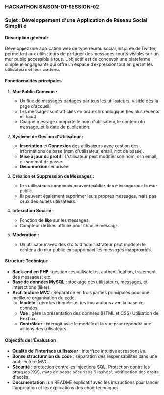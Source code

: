 ### HACKATHON SAISON-01-SESSION-02
### Sujet : Développement d'une Application de Réseau Social Simplifié

#### Description générale
Développez une application web de type réseau social, inspirée de Twitter, permettant aux utilisateurs de partager des messages courts visibles sur un mur public accessible à tous. L'objectif est de concevoir une plateforme simple et engageante qui offre un espace d'expression tout en gérant les utilisateurs et leur contenu.

#### Fonctionnalités principales
1. **Mur Public Commun :**
   - Un flux de messages partagés par tous les utilisateurs, visible dès la page d'accueil.
   - Les messages sont affichés en ordre chronologique (les plus récents en haut).
   - Chaque message comporte le nom d'utilisateur, le contenu du message, et la date de publication.

2. **Système de Gestion d'Utilisateur :**
   - **Inscription** et **Connexion** des utilisateurs avec gestion des informations de base (nom d'utilisateur, email, mot de passe).
   - **Mise à jour du profil** : L'utilisateur peut modifier son nom, son email, ou son mot de passe.
   - **Déconnexion** sécurisée.

3. **Création et Suppression de Messages :**
   - Les utilisateurs connectés peuvent publier des messages sur le mur public.
   - Ils peuvent également supprimer leurs propres messages, mais pas ceux des autres utilisateurs.
   
4. **Interaction Sociale :**
   - Fonction de **like** sur les messages.
   - Compteur de likes affiché pour chaque message.
   
5. **Modération :**
   - Un utilisateur avec des droits d'administrateur peut modérer le contenu du mur public en supprimant les messages inappropriés.

#### Structure Technique
- **Back-end en PHP** : gestion des utilisateurs, authentification, traitement des messages, etc.
- **Base de données MySQL** : stockage des utilisateurs, messages, et interactions (likes).
- **Architecture MVC** : Séparation en trois parties principales pour une meilleure organisation du code.
  - **Modèle** : gère les données et les interactions avec la base de données.
  - **Vue** : gère la présentation des données (HTML et CSS) Utilisation de Flexbox.
  - **Contrôleur** : interagit avec le modèle et la vue pour répondre aux actions des utilisateurs.

#### Objectifs de l'Évaluation
- **Qualité de l'interface utilisateur** : interface intuitive et responsive.
- **Bonne structuration du code** : séparation des responsabilités dans une architecture MVC.
- **Sécurité** : protection contre les injections SQL, Protection contre les attaques XSS, mots de passe sécurisés "Hashés", vérification des droits d'accès.
- **Documentation** : un README explicatif avec les instructions pour lancer l'application et les explications des choix techniques.
